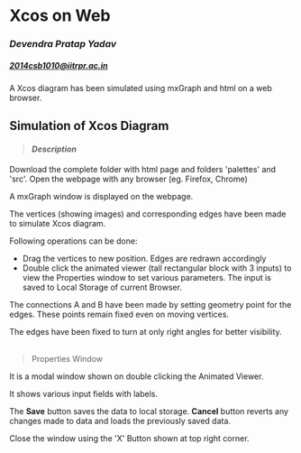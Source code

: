 # Xcos on Web

### *Devendra Pratap Yadav*
##### *2014csb1010@iitrpr.ac.in*

A Xcos diagram has been simulated using mxGraph and html on a web browser.



## Simulation of Xcos Diagram


>#### *Description*

Download the complete folder with html page and folders 'palettes' and 'src'.
Open the webpage with any browser (eg. Firefox, Chrome)


A mxGraph window is displayed on the webpage.

The vertices (showing images) and corresponding edges have been made to simulate Xcos diagram.

Following operations can be done:
- Drag the vertices to new position. Edges are redrawn accordingly
- Double click the animated viewer (tall rectangular block with 3 inputs) to view the Properties window to set various parameters. The input is saved to Local Storage of current Browser.


The connections A and B have been made by setting geometry point for the edges.
These points remain fixed even on moving vertices.

The edges have been fixed to turn at only right angles for better visibility.
<br><br>

>Properties Window

It is a modal window shown on double clicking the Animated Viewer.

It shows various input fields with labels.

The **Save** button saves the data to local storage. **Cancel** button reverts any changes made to data and loads the previously saved data.

Close the window using the 'X' Button shown at top right corner. 